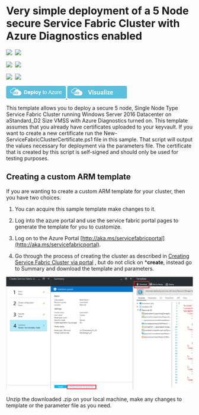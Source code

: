 # Very simple deployment of a 5 Node secure Service Fabric Cluster with Azure Diagnostics enabled

<IMG SRC="https://azbotstorage.blob.core.windows.net/badges/service-fabric-secure-cluster-5-node-1-nodetype/PublicLastTestDate.svg" />&nbsp;
<IMG SRC="https://azbotstorage.blob.core.windows.net/badges/service-fabric-secure-cluster-5-node-1-nodetype/PublicDeployment.svg" />&nbsp;

<IMG SRC="https://azbotstorage.blob.core.windows.net/badges/service-fabric-secure-cluster-5-node-1-nodetype/FairfaxLastTestDate.svg" />&nbsp;
<IMG SRC="https://azbotstorage.blob.core.windows.net/badges/service-fabric-secure-cluster-5-node-1-nodetype/FairfaxDeployment.svg" />&nbsp;

<IMG SRC="https://azbotstorage.blob.core.windows.net/badges/service-fabric-secure-cluster-5-node-1-nodetype/BestPracticeResult.svg" />&nbsp;
<IMG SRC="https://azbotstorage.blob.core.windows.net/badges/service-fabric-secure-cluster-5-node-1-nodetype/CredScanResult.svg" />&nbsp;

<a href="https://portal.azure.com/#create/Microsoft.Template/uri/https%3A%2F%2Fraw.githubusercontent.com%2FAzure%2Fazure-quickstart-templates%2Fmaster%2Fservice-fabric-secure-cluster-5-node-1-nodetype%2Fazuredeploy.json" target="_blank">
    <img src="https://raw.githubusercontent.com/Azure/azure-quickstart-templates/master/1-CONTRIBUTION-GUIDE/images/deploytoazure.png"/>
</a>
<a href="http://armviz.io/#/?load=https%3A%2F%2Fraw.githubusercontent.com%2FAzure%2Fazure-quickstart-templates%2Fmaster%2Fservice-fabric-secure-cluster-5-node-1-nodetype%2Fazuredeploy.json" target="_blank">
    <img src="https://raw.githubusercontent.com/Azure/azure-quickstart-templates/master/1-CONTRIBUTION-GUIDE/images/visualizebutton.png"/>
</a>

This template allows you to deploy a secure 5 node, Single Node Type Service Fabric Cluster running Windows Server 2016 Datacenter on aStandard_D2 Size VMSS with Azure Diagnostics turned on. This template assumes that you already have certificates uploaded to your keyvault.  If you want to create a new certificate run the New-ServiceFabricClusterCertificate.ps1 file in this sample.  That script will output the values necessary for deployment via the parameters file. The certificate that is created by this script is self-signed and should only be used for testing purposes.


## Creating a custom ARM template

If you are wanting to create a custom ARM template for your cluster, then you have two choices.

1. You can acquire this sample template make changes to it. 
2. Log into the azure portal and use the service fabric portal pages to generate the template for you to customize.
  1. Log on to the Azure Portal [http://aka.ms/servicefabricportal](http://aka.ms/servicefabricportal).

  2. Go through the process of creating the cluster as described in [Creating Service Fabric Cluster via portal](https://docs.microsoft.com/azure/service-fabric/service-fabric-cluster-creation-via-portal) , but do not click on ***create**, instead go to Summary and download the template and parameters.

 ![DownloadTemplate][DownloadTemplate]

Unzip the downloaded .zip on your local machine, make any changes to template or the parameter file as you need.

<!--Image references-->
[DownloadTemplate]: ./DownloadTemplate.png

